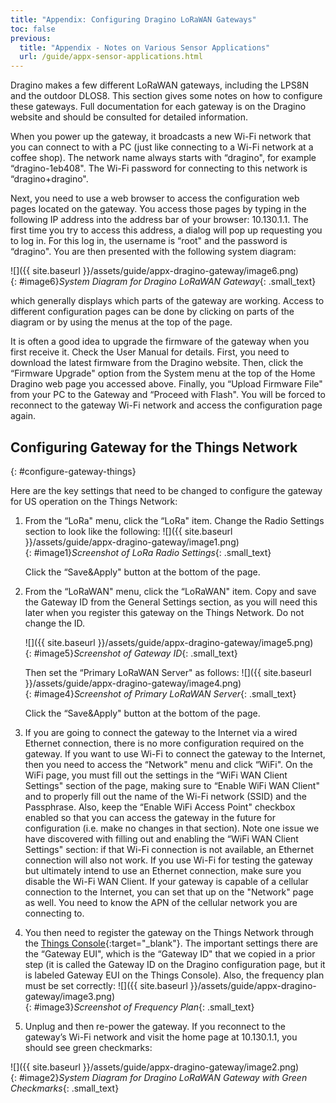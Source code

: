 ```yaml
---
title: "Appendix: Configuring Dragino LoRaWAN Gateways"
toc: false
previous:
  title: "Appendix - Notes on Various Sensor Applications"
  url: /guide/appx-sensor-applications.html
---
```

Dragino makes a few different LoRaWAN gateways, including the LPS8N
and the outdoor DLOS8. This
section gives some notes on how to configure these gateways. Full
documentation for each gateway is on the Dragino website and should be
consulted for detailed information.

When you power up the gateway, it broadcasts a new Wi-Fi network that
you can connect to with a PC (just like connecting to a Wi-Fi network at
a coffee shop). The network name always starts with “dragino", for
example “dragino-1eb408". The Wi-Fi password for connecting to this
network is “dragino+dragino".

Next, you need to use a web browser to access the configuration web
pages located on the gateway. You access those pages by typing in the
following IP address into the address bar of your browser: 10.130.1.1.
The first time you try to access this address, a dialog will pop up
requesting you to log in. For this log in, the username is “root" and
the password is “dragino". You are then presented with the following
system diagram:

![]({{ site.baseurl }}/assets/guide/appx-dragino-gateway/image6.png)
<br>{: #image6}*System Diagram for Dragino LoRaWAN Gateway*{: .small_text}

which generally displays which parts of the gateway are working. Access
to different configuration pages can be done by clicking on parts of the
diagram or by using the menus at the top of the page.

It is often a good idea to upgrade the firmware of the gateway when you
first receive it. Check the User Manual for details. First, you need to
download the latest firmware from the Dragino website. Then, click the
“Firmware Upgrade" option from the System menu at the top of the Home
Dragino web page you accessed above. Finally, you “Upload Firmware File"
from your PC to the Gateway and “Proceed with Flash". You will be forced
to reconnect to the gateway Wi-Fi network and access the configuration
page again.

## Configuring Gateway for the Things Network
{: #configure-gateway-things}

Here are the key settings that need to be changed to configure the
gateway for US operation on the Things Network:

1.  From the “LoRa" menu, click the “LoRa" item. Change the Radio
    Settings section to look like the following:
    ![]({{ site.baseurl }}/assets/guide/appx-dragino-gateway/image1.png)
<br>{: #image1}*Screenshot of LoRa Radio Settings*{: .small_text}

    Click the “Save&Apply" button at the bottom of the page.

2.  From the “LoRaWAN" menu, click the “LoRaWAN" item. Copy and save the
    Gateway ID from the General Settings section, as you will need this
    later when you register this gateway on the Things Network. Do not
    change the ID.

    ![]({{ site.baseurl }}/assets/guide/appx-dragino-gateway/image5.png)
<br>{: #image5}*Screenshot of Gateway ID*{: .small_text}

    Then set the “Primary LoRaWAN Server" as follows:
    ![]({{ site.baseurl }}/assets/guide/appx-dragino-gateway/image4.png)
<br>{: #image4}*Screenshot of Primary LoRaWAN Server*{: .small_text}

    Click the “Save&Apply" button at the bottom of the page.

3.  If you are going to connect the gateway to the Internet via a wired
    Ethernet connection, there is no more configuration required on the
    gateway. If you want to use Wi-Fi to connect the gateway to the
    Internet, then you need to access the “Network" menu and click
    “WiFi". On the WiFi page, you must fill out the settings in the
    “WiFi WAN Client Settings" section of the page, making sure to
    “Enable WiFi WAN Client" and to properly fill out the name of the
    Wi-Fi network (SSID) and the Passphrase. Also, keep the “Enable WiFi
    Access Point" checkbox enabled so that you can access the gateway in
    the future for configuration (i.e. make no changes in that
    section).
    Note one issue we have discovered with filling out and enabling the
    “WiFi WAN Client Settings" section: if that Wi-Fi connection is
    not available, an Ethernet connection will also not work. If you use
    Wi-Fi for testing the gateway but ultimately intend to use an
    Ethernet connection, make sure you disable the Wi-Fi WAN Client.
    If your gateway is capable of a cellular connection to the Internet,
    you can set that up on the "Network" page as well.  You need to
    know the APN of the cellular network you are connecting to.

4.  You then need to register the gateway on the Things Network through
    the [Things
    Console](https://console.cloud.thethings.network/https://console.cloud.thethings.network/){:target="_blank"}.
    The important settings there are the “Gateway EUI", which is the
    “Gateway ID" that we copied in a prior step (it is called the
    Gateway ID on the Dragino configuration page, but it is labeled
    Gateway EUI on the Things Console). Also, the frequency plan must be
    set correctly:
    ![]({{ site.baseurl }}/assets/guide/appx-dragino-gateway/image3.png)
<br>{: #image3}*Screenshot of Frequency Plan*{: .small_text}

5.  Unplug and then re-power the gateway. If you reconnect to the
    gateway’s Wi-Fi network and visit the home page at 10.130.1.1, you
    should see green checkmarks:


![]({{ site.baseurl }}/assets/guide/appx-dragino-gateway/image2.png)
<br>{: #image2}*System Diagram for Dragino LoRaWAN Gateway with Green Checkmarks*{: .small_text}
